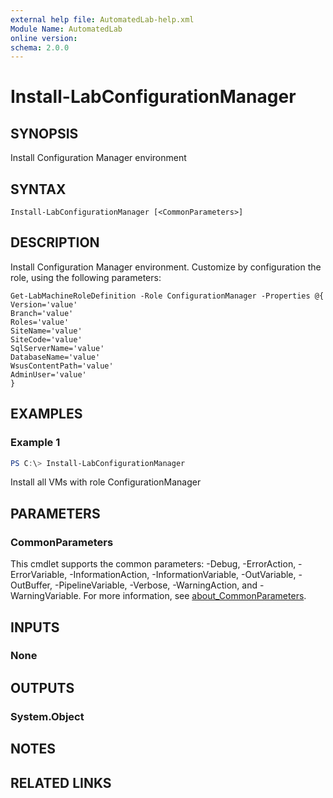 ```yaml
---
external help file: AutomatedLab-help.xml
Module Name: AutomatedLab
online version:
schema: 2.0.0
---
```


# Install-LabConfigurationManager

## SYNOPSIS
Install Configuration Manager environment

## SYNTAX

```
Install-LabConfigurationManager [<CommonParameters>]
```

## DESCRIPTION
Install Configuration Manager environment. Customize by
configuration the role, using the following parameters:
```
Get-LabMachineRoleDefinition -Role ConfigurationManager -Properties @{
Version='value'
Branch='value'
Roles='value'
SiteName='value'
SiteCode='value'
SqlServerName='value'
DatabaseName='value'
WsusContentPath='value'
AdminUser='value'
}
```

## EXAMPLES

### Example 1
```powershell
PS C:\> Install-LabConfigurationManager
```

Install all VMs with role ConfigurationManager

## PARAMETERS

### CommonParameters
This cmdlet supports the common parameters: -Debug, -ErrorAction, -ErrorVariable, -InformationAction, -InformationVariable, -OutVariable, -OutBuffer, -PipelineVariable, -Verbose, -WarningAction, and -WarningVariable. For more information, see [about_CommonParameters](http://go.microsoft.com/fwlink/?LinkID=113216).

## INPUTS

### None

## OUTPUTS

### System.Object
## NOTES

## RELATED LINKS

